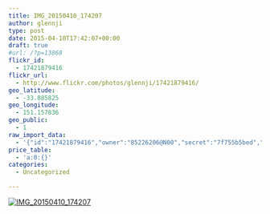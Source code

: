 ```yaml
---
title: IMG_20150410_174207
author: glennji
type: post
date: 2015-04-10T17:42:07+00:00
draft: true
#url: /?p=13868
flickr_id:
  - 17421879416
flickr_url:
  - http://www.flickr.com/photos/glennji/17421879416/
geo_latitude:
  - -33.885825
geo_longitude:
  - 151.157836
geo_public:
  - 1
raw_import_data:
  - '{"id":"17421879416","owner":"85226206@N00","secret":"7f755b5bed","server":"7792","farm":8,"title":"IMG_20150410_174207","ispublic":0,"isfriend":0,"isfamily":0,"description":{"_content":""},"dateupload":"1431161162","lastupdate":"1431161180","datetaken":"2015-04-10 17:42:07","datetakengranularity":"0","datetakenunknown":"0","ownername":"glennji","tags":"","machine_tags":"","originalsecret":"d608879821","originalformat":"jpg","latitude":"-33.885825","longitude":"151.157836","accuracy":"16","context":0,"place_id":"gojXerFQUrMHixcW","woeid":"1098652","geo_is_family":0,"geo_is_friend":0,"geo_is_contact":0,"geo_is_public":0,"media":"photo","media_status":"ready","url_o":"https://farm8.staticflickr.com/7792/17421879416_d608879821_o.jpg","height_o":"4208","width_o":"3120"}'
price_table:
  - 'a:0:{}'
categories:
  - Uncategorized

---
```

<p class="flickr-image">
  <a href="http://www.flickr.com/photos/glennji/17421879416/" class="flickr-link"><img src="http://i1.wp.com/glennji.com/wp-content/uploads/2015/04/17421879416_d608879821_o.jpg?fit=1024%2C1024" width="" height="" alt="IMG_20150410_174207" class="keyring-img" /></a>
</p>
